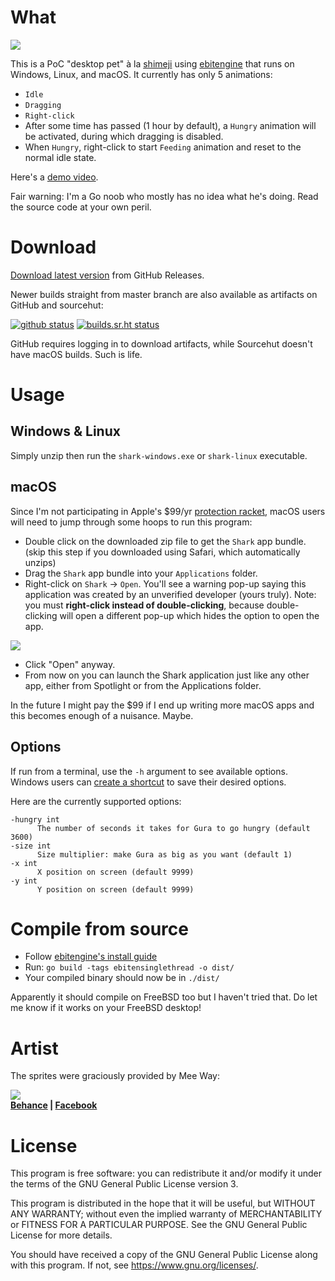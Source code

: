 # What

![](https://user-images.githubusercontent.com/1446315/177188223-ad9759c9-4ef4-44e0-84d8-03cfd46129b8.png)

This is a PoC "desktop pet" à la [shimeji][1] using [ebitengine][2] that runs
on Windows, Linux, and macOS. It currently has only 5 animations:

- `Idle`
- `Dragging`
- `Right-click`
- After some time has passed (1 hour by default), a `Hungry` animation will be
  activated, during which dragging is disabled.
- When `Hungry`, right-click to start `Feeding` animation and reset to the
  normal idle state.

Here's a [demo video](https://user-images.githubusercontent.com/1446315/178103169-006c2bc0-ebb9-4014-aba5-8a1fbc3d0733.mp4).

Fair warning: I'm a Go noob who mostly has no idea what he's doing.
Read the source code at your own peril.

# Download

[Download latest version][5] from GitHub Releases.

Newer builds straight from master branch are also available as artifacts on
GitHub and sourcehut:

[![github status](https://github.com/nhanb/shark/actions/workflows/main.yml/badge.svg)][gh]
[![builds.sr.ht status](https://builds.sr.ht/~nhanb/shark/commits/master.svg)][srht]

GitHub requires logging in to download artifacts, while Sourcehut doesn't have
macOS builds. Such is life.

# Usage

## Windows & Linux

Simply unzip then run the `shark-windows.exe` or `shark-linux` executable.

## macOS

Since I'm not participating in Apple's $99/yr [protection racket][pr], macOS
users will need to jump through some hoops to run this program:

- Double click on the downloaded zip file to get the `Shark` app bundle.
  (skip this step if you downloaded using Safari, which automatically unzips)
- Drag the `Shark` app bundle into your `Applications` folder.
- Right-click on `Shark` -> `Open`. You'll see a warning pop-up saying this
  application was created by an unverified developer (yours truly). Note: you
  must **right-click instead of double-clicking**, because double-clicking will
  open a different pop-up which hides the option to open the app.

![](https://user-images.githubusercontent.com/1446315/178136989-247b5d70-ee37-47a6-95b2-a726103b95f3.png)

- Click "Open" anyway.
- From now on you can launch the Shark application just like any other app,
  either from Spotlight or from the Applications folder.

In the future I might pay the $99 if I end up writing more macOS apps and this
becomes enough of a nuisance. Maybe.

## Options

If run from a terminal, use the `-h` argument to see available options.
Windows users can [create a shortcut][7] to save their desired options.

Here are the currently supported options:

```
-hungry int
      The number of seconds it takes for Gura to go hungry (default 3600)
-size int
      Size multiplier: make Gura as big as you want (default 1)
-x int
      X position on screen (default 9999)
-y int
      Y position on screen (default 9999)
```

# Compile from source

- Follow [ebitengine's install guide][6]
- Run: `go build -tags ebitensinglethread -o dist/`
- Your compiled binary should now be in `./dist/`

Apparently it should compile on FreeBSD too but I haven't tried that.
Do let me know if it works on your FreeBSD desktop!

# Artist

The sprites were graciously provided by Mee Way:

![](https://user-images.githubusercontent.com/1446315/176449384-7a06250d-7dfe-4371-b998-707ddbda66b1.jpg)  
**[Behance][3] | [Facebook][4]**

# License

This program is free software: you can redistribute it and/or modify it under
the terms of the GNU General Public License version 3.

This program is distributed in the hope that it will be useful, but WITHOUT ANY
WARRANTY; without even the implied warranty of MERCHANTABILITY or FITNESS FOR A
PARTICULAR PURPOSE. See the GNU General Public License for more details.

You should have received a copy of the GNU General Public License along with
this program. If not, see <https://www.gnu.org/licenses/>.

[1]: https://shimejis.xyz/
[2]: https://ebiten.org/
[3]: https://www.behance.net/meeway/projects
[4]: https://www.facebook.com/meexway
[5]: https://github.com/nhanb/shark/releases/latest
[6]: https://ebiten.org/documents/install.html
[7]: https://superuser.com/questions/29569/how-to-add-command-line-options-to-shortcut

[srht]: https://builds.sr.ht/~nhanb/shark/commits/master
[gh]: https://github.com/nhanb/shark/actions/workflows/main.yml
[pr]: https://developer.apple.com/documentation/security/notarizing_macos_software_before_distribution
